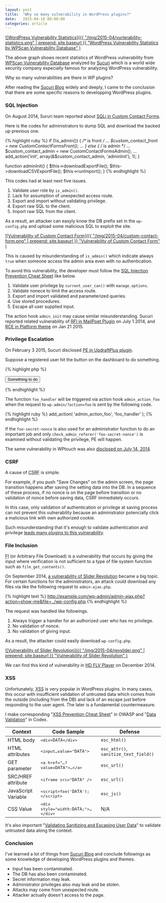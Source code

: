 ```yaml
---
layout: post
title:  "Why so many vulnerability in WordPress plugins?"
date:   2015-04-18 00:00:00
categories: article
---
```


[![WordPress Vulnerability Statistics]({{ "/img/2015-04/vurlerability-statistics.png" | prepend: site.baseurl }}
  "WordPress Vulnerability Statistics by WPScan Vulnerability Database"
)][WPScan]

The above graph shows recent statistics of WordPress vulnerability from 
[WPScan Vulnerability Database][WPScan] analyzed by [Sucuri][Sucuri] which 
is a world wide security company especially famous for analyzing WordPress 
vulnerability.

Why so many vulnerabilities are there in WP plugins?

After reading the [Sucuri Blog][Sucuri-Blog] widely and deeply, I came to 
the conclusion that there are some specific reasons to developping WordPress 
plugins.

<!--more-->

### SQL Injection ###

On August 2014, Sururi team reported about 
[SQLi in Custom Contact Forms][Custom-Contact-Forms].

Here is the codes for administrators to dump SQL and download the backed up 
previous one.

{% highlight ruby %}
if (!is_admin()) { /* is front */
    ...
    $custom_contact_front = new CustomContactFormsFront();
    ...
} else { /* is admin */
    ...
    $custom_contact_admin = new CustomContactFormsAdmin();
    ...
    add_action('init', array(&$custom_contact_admin, 'adminInit'), 1);
}
 
function adminInit() {
    $this->downloadExportFile();
    $this->downloadCSVExportFile();
    $this->runImport();
}
{% endhighlight %}

This codes had at least next five issues.

1. Validate user role by `is_admin()`.
2. Lack for assumption of unexpected access route.
3. Export and import without validating privilege.
4. Export raw SQL to the client.
5. Import raw SQL from the client.

As a result, an attacker can easyly know the DB prefix set in the 
`wp-config.php` and upload some malicious SQL to exploit the site.

[![Vulnerability of Custom Contact Form]({{ "/img/2015-04/custom-contact-form.png" | prepend: site.baseurl }}
  "Vulnerability of Custom Contact Form"
)][Custom-Contact-Forms]

This is caused by misunderstanding of `is_admin()` which indicate always 
`true` when someone access the admin area even with no authentication.

To avoid this vulnerability, the developer must follow the 
[SQL Injection Prevention Cheat Sheet][OWASP-SQL] like below.

1. Validate user privilege by `current_user_can()` with `manage_options`.
2. Validate nonece to limit the access route.
3. Export and import validated and parameterized queries.
4. Use stored procedures.
5. Escape all user supplied input.

The action hook `admin_init` may cause similar misunderstanding. Sucuri reported 
related vulnerability of 
[RFI in MailPoet Plugin](https://blog.sucuri.net/2014/07/remote-file-upload-vulnerability-on-mailpoet-wysija-newsletters.html "WordPress Security Vuln in MailPoet Plugin | Sucuri Blog")
on July 1 2014, and
[RCE in Platform theme](https://blog.sucuri.net/2015/01/security-advisory-vulnerabilities-in-pagelinesplatform-theme-for-wordpress.html "Security Advisory - Vulnerabilities in Pagelines/Platform theme for WordPress - Public Preview | Sucuri Blog")
on Jan 21 2015.

### Privilege Escalation ###

On February 3 2015, Sucuri disclosed 
[PE in UpdraftPlus plugin](https://blog.sucuri.net/2015/02/advisory-dangerous-nonce-leak-in-updraftplus.html "Advisory - Dangerous &quot;nonce&quot; leak in UpdraftPlus | Sucuri Blog").

Suppose a registered user hit the button on the dashboard to do something.

{% highlight php %}
<form method="post" action="<?php echo admin_url( 'admin.php' ); ?>">
    <?php wp_nonce_field( 'foo-secret-nonce' ); ?>
    <input type="hidden" name="action" value="foo" />
    <input type="submit" value="Something to do" />
</form>
{% endhighlight %}

The function `foo_handler` will be triggered via action hook `admin_action_foo` 
when the request to `wp-admin/?action=foo` is sent by the following code.

{% highlight ruby %}
add_action( 'admin_action_foo', 'foo_handler' );
{% endhighlight %}

If the `foo-secret-nonce` is also used for an administrator function to do an 
important job and only `check_admin_referer('foo-secret-nonce')` is examined 
without validating the privilege, PE will happen.

The same vulnerability in WPtouch was also 
[disclosed on July 14, 2014](https://blog.sucuri.net/2014/07/disclosure-insecure-nonce-generation-in-wptouch.html "Disclosure: Insecure Nonce Generation in WPtouch | Sucuri Blog").

### CSRF ###

A cause of <abbr title="Cross Site Request Forgeries">CSRF</abbr> is simple.

For example, if you push "Save Changes" on the admin screen, the page 
transition happens after saving the setting data into the DB.
In a sequence of these process, if no nonce is on the page before transition 
or no validation of nonce before saving data, CSRF immediately occurs.

In this case, only validation of authentication or privilege at saving process 
can not prevent this vulnerability because an administrator potencially click 
a malicious link with own authorized cookie.

Such misunderstanding that it's enough to validate authentication and privilege 
[leads many plugins to this vulnerability](https://wpvulndb.com/search?text=&vuln_type=3).

### File Inclusion ###

<abbr title="File Inclusion">FI</abbr> (or Arbitrary File Download) is a 
vulnerability that occurs by giving the input where verification is not 
sufficient to a type of file system function such as `file_get_contents()`.

On September 2014, 
[a vulnerability of Slider Revolution][Slider-Revolution]
became a big topic. For certain functions for the administrators, an attack 
could download any files via like the following request to `admin-ajax.php`.

{% highlight text %}
http://example.com/wp-admin/admin-ajax.php?action=show-me&file=../wp-config.php
{% endhighlight %}

The request was handled like followings.

1. Always trigger a handler for an authorized user who has no privilege.
2. No validation of nonce.
3. No validation of giving input.

As a result, the attacker could easily download `wp-config.php`.

[![Vulnerability of Slider Revolution]({{ "/img/2015-04/revslider.png" | prepend: site.baseurl }}
  "Vulnerability of Slider Revolution"
)][Slider-Revolution]

We can find this kind of vulnerability in [HD FLV Player][HD-FLV-Player] on 
December 2014.

### XSS ###

Unfortunately, <abbr title="cross site scripting">XSS</abbr> is very popular 
in WordPress plugins. In many cases, this occur with insufficient validation 
of untrusted data which comes from the outside (including from the DB) and 
lack of an escape just before responding to the user agent. The later is a 
fundamental countermeasure.

I make corresponding "[XSS Prevention Cheat Sheet][OWASP-XSS]" in OWASP and 
"[Data Validation][Data-Validation]" in Codex.

<div class="table-responsive">
  <table class="table">
    <thead>
      <tr>
        <th>Context</th>
        <th>Code Sample</th>
        <th>Defense</th>
      </tr>
    </thead>
    <tbody>
      <tr>
        <td>HTML body</td>
        <td><samp>&lt;div&gt;<code>DATA</code>&lt;/div&gt;</samp></td>
        <td><code>esc_html()</code></td>
      </tr>
      <tr>
        <td>HTML attributes</td>
        <td><samp>&lt;input&hellip;value="<code>DATA</code>"&gt;</samp></td>
        <td><code>esc_attr()</code>, <code>sanitize_text_field()</code></td>
      </tr>
      <tr>
        <td>GET parameter</td>
        <td><samp>&lt;a href="&hellip;?value=<code>DATA</code>"&gt;&hellip;&lt;/a&gt;</samp></td>
        <td><code>esc_url()</code></td>
      </tr>
      <tr>
        <td>SRC/HREF attribute</td>
        <td><samp>&lt;iframe src="<code>DATA</code>" /&gt;</samp></td>
        <td><code>esc_url()</code></td>
      </tr>
      <tr>
        <td>JavaScript Variable</td>
        <td><samp>&lt;script&gt;foo('<code>DATA</code>');&lt;/script&gt;</samp></td>
        <td><code>esc_js()</code></td>
      </tr>
      <tr>
        <td>CSS Value</td>
        <td><samp>&lt;div style="width:<code>DATA</code>;"&gt;&hellip;&lt;/div&gt;</samp></td>
        <td>N/A</td>
      </tr>
    </tbody>
  </table>
</div>

It's also important 
"[Validating Sanitizing and Escaping User Data][Sanitizing-Escaping]"
to validate untrusted data along the context.

### Conclusion ###

I've learned a lot of things from [Sucuri Blog][Sucuri-Blog] and conclude 
followings as some knowledge of developing WordPress plugins and themes.

* Input has been contaminated.
* The DB has also been contaminated.
* Secret information may leak.
* Administrator privileges also may leak and be stolen.
* Attacks may come from unexpected route.
* Attacker actually doesn't access to the page.

[WPScan]: https://wpvulndb.com/statistics "WordPress Vulnerability Statistics"
[Sucuri]: https://sucuri.net/ "Sucuri Security - Website Protection, Malware Removal, and Blacklist Prevention"
[Sucuri-Blog]: https://blog.sucuri.net/ "Sucuri Blog"
[Custom-Contact-Forms]: https://blog.sucuri.net/2014/08/database-takeover-in-custom-contact-forms.html "Critical Vulnerability Disclosed on WordPress Custom Contact Forms Plugin | Sucuri Blog"
[Slider-Revolution]: https://blog.sucuri.net/2014/09/slider-revolution-plugin-critical-vulnerability-being-exploited.html "Slider Revolution Plugin Critical Vulnerability Being Exploited | Sucuri Blog"
[HD-FLV-Player]: https://blog.sucuri.net/2014/12/critical-vulnerability-in-joomla-hd-flv-player-plugin.html "Critical vulnerability affecting HD FLV Player | Sucuri Blog"
[OWASP-SQL]: https://www.owasp.org/index.php/SQL_Injection_Prevention_Cheat_Sheet#Introduction "SQL Injection Prevention Cheat Sheet"
[OWASP-XSS]: https://www.owasp.org/index.php/XSS_%28Cross_Site_Scripting%29_Prevention_Cheat_Sheet "XSS (Cross Site Scripting) Prevention Cheat Sheet - OWASP"
[Data-Validation]: http://codex.wordpress.org/Data_Validation "Data Validation &laquo; WordPress Codex"
[Sanitizing-Escaping]: http://codex.wordpress.org/Validating_Sanitizing_and_Escaping_User_Data "Validating Sanitizing and Escaping User Data &laquo; WordPress Codex"
[IP-Geo-Block]: https://wordpress.org/plugins/ip-geo-block/ "WordPress &#8250; IP Geo Block &laquo; WordPress Plugins"

